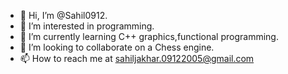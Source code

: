 - 👋 Hi, I’m @Sahil0912.
- 👀 I’m interested in programming.
- 🌱 I’m currently learning C++ graphics,functional programming.
- 💞️ I’m looking to collaborate on a Chess engine.
- 📫 How to reach me at sahiljakhar.09122005@gmail.com

<!---
Sahil0912/Sahil0912 is a ✨ special ✨ repository because its `README.md` (this file) appears on your GitHub profile.
You can click the Preview link to take a look at your changes.
--->
